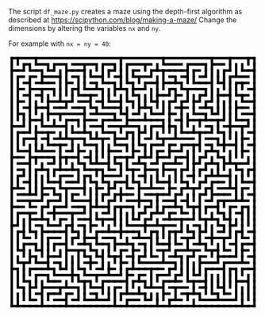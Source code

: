 The script `df_maze.py` creates a maze using the depth-first algorithm as described at https://scipython.com/blog/making-a-maze/
Change the dimensions by altering the variables `nx` and `ny`.

For example with `nx = ny = 40`:

<p align="center">
<img width="515" height="515" src="maze/df_maze.png" alt="Sample depth-first 40x40 maze">
</p>

